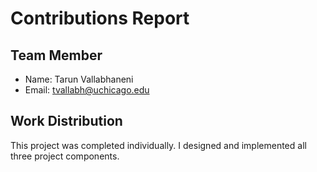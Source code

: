 # Contributions Report

## Team Member
- Name: Tarun Vallabhaneni
- Email: tvallabh@uchicago.edu

## Work Distribution
This project was completed individually. I designed and implemented all three project components.
